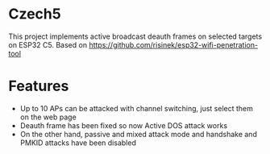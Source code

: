 # Czech5
This project implements active broadcast deauth frames on selected targets on ESP32 C5. 
Based on https://github.com/risinek/esp32-wifi-penetration-tool

# Features 
 - Up to 10 APs can be attacked with channel switching, just select them on the web page
 - Deauth frame has been fixed so now Active DOS attack works
 - On the other hand, passive and mixed attack mode and handshake and PMKID attacks have been disabled 
